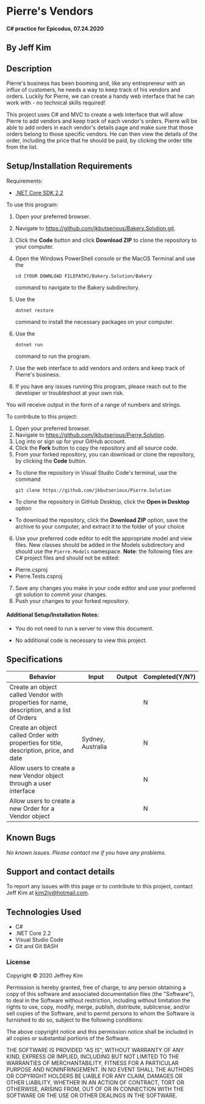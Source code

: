 # Pierre's Vendors

#### C# practice for Epicodus, 07.24.2020

## By Jeff Kim

## Description

Pierre's business has been booming and, like any entrepreneur with an influx of customers, he needs a way to keep track of his vendors and orders. Luckily for Pierre, we can create a handy web interface that he can work with - no technical skills required!

This project uses C# and MVC to create a web interface that will allow Pierre to add vendors and keep track of each vendor's orders. Pierre will be able to add orders in each vendor's details page and make sure that those orders belong to those specific vendors. He can then view the details of the order, including the price that he should be paid, by clicking the order title from the list.

## Setup/Installation Requirements

Requirements:
* [.NET Core SDK 2.2](https://dotnet.microsoft.com/download/thank-you/dotnet-sdk-2.2.203-windows-x64-installer)

To use this program:

1. Open your preferred browser.
2. Navigate to https://github.com/jkbutserious/Bakery.Solution.git.
3. Click the **Code** button and click **Download ZIP** to clone the repository to your computer.
4. Open the Windows PowerShell console or the MacOS Terminal and use the 
    
    ```cd [YOUR DOWNLOAD FILEPATH]/Bakery.Solution/Bakery```
    
    command to navigate to the Bakery subdirectory.
5. Use the 

    ```dotnet restore```

    command to install the necessary packages on your computer.

6. Use the 

    ```dotnet run```

    command to run the program.

7. Use the web interface to add vendors and orders and keep track of Pierre's business.

8. If you have any issues running this program, please reach out to the developer or troubleshoot at your own risk.

You will receive output in the form of a range of numbers and strings.

To contribute to this project:

1. Open your preferred browser.
2. Navigate to https://github.com/jkbutserious/Pierre.Solution.
3. Log into or sign up for your GitHub account.
4. Click the **Fork** button to copy the repository and all source code.
5. From your forked repository, you can download or clone the repository, by clicking the **Code** button.
  * To clone the repository in Visual Studio Code's terminal, use the command

    ```git clone https://github.com/jkbutserious/Pierre.Solution```
  * To clone the repository in GitHub Desktop, click the **Open in Desktop** option
  * To download the repository, click the **Download ZIP** option, save the archive to your computer, and extract it to the folder of your choice
6. Use your preferred code editor to edit the appropriate model and view files. New classes should be added in the Models subdirectory and should use the ```Pierre.Models``` namespace. **Note**: the following files are C# project files and should not be edited:
  * Pierre.csproj
  * Pierre.Tests.csproj
7. Save any changes you make in your code editor and use your preferred git solution to commit your changes.
8. Push your changes to your forked repository.

#### Additional Setup/Installation Notes:

* You do not need to run a server to view this document.

* No additional code is necessary to view this project.   

## Specifications

| Behavior | Input | Output |  Completed(Y/N?)  |
| -------- | ----- | ------ | -------- |
| Create an object called Vendor with properties for name, description, and a list of Orders |  |  | N |
| Create an object called Order with properties for title, description, price, and date | Sydney, Australia | | N |
| Allow users to create a new Vendor object through a user interface |  |  | N |
| Allow users to create a new Order for a Vendor object |  |  | N |

## Known Bugs

_No known issues. Please contact me if you have any problems._


## Support and contact details

To report any issues with this page or to contribute to this project, contact Jeff Kim at kim2jy@hotmail.com.

## Technologies Used

* C#
* .NET Core 2.2
* Visual Studio Code 
* Git and Git BASH 


### License

Copyright © 2020 Jeffrey Kim

Permission is hereby granted, free of charge, to any person obtaining a copy of this software and associated documentation files (the "Software"), to deal in the Software without restriction, including without limitation the rights to use, copy, modify, merge, publish, distribute, sublicense, and/or sell copies of the Software, and to permit persons to whom the Software is furnished to do so, subject to the following conditions:

The above copyright notice and this permission notice shall be included in all copies or substantial portions of the Software.

THE SOFTWARE IS PROVIDED "AS IS", WITHOUT WARRANTY OF ANY KIND, EXPRESS OR IMPLIED, INCLUDING BUT NOT LIMITED TO THE WARRANTIES OF MERCHANTABILITY, FITNESS FOR A PARTICULAR PURPOSE AND NONINFRINGEMENT. IN NO EVENT SHALL THE AUTHORS OR COPYRIGHT HOLDERS BE LIABLE FOR ANY CLAIM, DAMAGES OR OTHER LIABILITY, WHETHER IN AN ACTION OF CONTRACT, TORT OR OTHERWISE, ARISING FROM, OUT OF OR IN CONNECTION WITH THE SOFTWARE OR THE USE OR OTHER DEALINGS IN THE SOFTWARE.